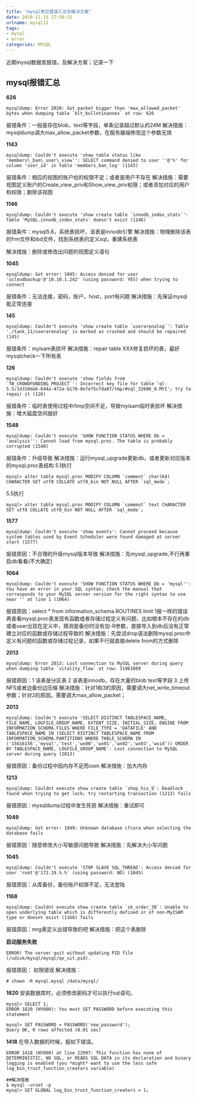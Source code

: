 ```yaml
---
title: "mysql常见错误汇总及解决方案"
date: 2018-11-15 17:59:32
urlname: mysql11
tags: 
- mysql
- error
categories: MYSQL
---
```


近期mysql数据库报错，及解决方案；记录一下

## mysql报错汇总

**626**

```
mysqldump: Error 2020: Got packet bigger than 'max_allowed_packet' bytes when dumping table `blt_bulletinannex` at row: 626
```

报错条件：一般是存在blob，text等字段，单条记录超过默认的24M
解决措施：mysqldump调大max_allow_packet参数，在服务器端修改这个参数无效

**1143**

```
mysqldump: Couldn't execute 'show table status like 'members\_ban\_user\_view'': SELECT command denied to user ''@'%' for column 'user_id' in table 'members_ban_log' (1143)
```

报错条件：相应的视图的账户给的权限不足；或者是用户不存在
解决措施：需要视图定义账户的Create_view_priv和Show_view_priv权限；或者添加对应的用户和权限；删除该视图

**1146**

```
mysqldump: Couldn't execute 'show create table `innodb_index_stats`': Table 'MySQL.innodb_index_stats' doesn't exist (1146)
```

报错条件：mysql5.6，系统表损坏，该表是innodb引擎
解决措施：物理删除该表的frm文件和ibd文件，找到系统表的定义sql，重建系统表

解决措施：删除或修改出问题的视图定义语句

**1045**

```
mysqldump: Got error: 1045: Access denied for user 'ucloudbackup'@'10.10.1.242' (using password: YES) when trying to connect
```

报错条件：无法连接，密码，账户，host，port有问题
解决措施：先保证mysql能正常连接

**145**

```
mysqldump: Couldn't execute 'show create table `userarenalog`': Table './tank_11/userarenalog' is marked as crashed and should be repaired (145)
```

报错条件：myisam表损坏
解决措施：repair table XXX修复损坏的表，最好mysqlcheck一下所有表

**126**

```
mysqldump: Couldn't execute 'show fields from `TB_CROWDFUNDING_PROJECT`': Incorrect key file for table 'ql-5.5/14310da6-644a-472a-b170-0e7e75cfda87/tmp/#sql_32606_0.MYI'; try to repair it (126)
```

报错条件：临时表使用过程中/tmp空间不足，导致myisam临时表损坏
解决措施：增大磁盘空间就好

**1548**

```
mysqldump: Couldn't execute 'SHOW FUNCTION STATUS WHERE Db = 'analysis'': Cannot load from mysql.proc. The table is probably corrupted (1548)
```

报错条件：升级导致
解决措施：运行mysql_upgrade更新db，或者更新对应版本的mysql.proc表结构
5.1执行

```
mysql> alter table mysql.proc MODIFY COLUMN `comment` char(64) CHARACTER SET utf8 COLLATE utf8_bin NOT NULL AFTER `sql_mode`;
```

5.5执行

```
mysql> alter table mysql.proc MODIFY COLUMN `comment` text CHARACTER SET utf8 COLLATE utf8_bin NOT NULL AFTER `sql_mode`;
```

**1577**

```
mysqldump: Couldn't execute 'show events': Cannot proceed because system tables used by Event Scheduler were found damaged at server start (1577)
```

报错原因：不合理的升级mysql版本导致
解决措施：先mysql_upgrade,不行再重启db看看(不大确定)

**1064**

```
mysqldump: Couldn't execute 'SHOW FUNCTION STATUS WHERE Db = 'mysql'': You have an error in your SQL syntax; check the manual that corresponds to your MySQL server version for the right syntax to use near '' at line 1 (1064)
```

报错原因：select * from information_schema.ROUTINES limit 1报一样的错误
再查看mysql.proc表发现有函数或者存储过程定义有问题，比如根本不存在的db或者user出现在定义中，猜测是备份时没有加-R参数，直接导入到db后没有正常建立对应的函数或存储过程导致的
解决措施：先尝试drop语法删除mysql.proc中定义有问题的函数或存储过程记录，如果不行就直接delete from的方式删除

**2013**

```
mysqldump: Error 2013: Lost connection to MySQL server during query when dumping table `vitality_flow` at row: 31961089
```

报错原因：1 该表是分区表 2 该表是innodb，存在大量的blob text等字段 3 上传NFS或者边备份边压缩
解决措施：针对1和3的原因，需要调大net_write_timeout参数；针对2的原因，需要调大max_allow_packet；

**2013**

```
mysqldump: Couldn't execute 'SELECT DISTINCT TABLESPACE_NAME, FILE_NAME, LOGFILE_GROUP_NAME, EXTENT_SIZE, INITIAL_SIZE, ENGINE FROM INFORMATION_SCHEMA.FILES WHERE FILE_TYPE = 'DATAFILE' AND TABLESPACE_NAME IN (SELECT DISTINCT TABLESPACE_NAME FROM INFORMATION_SCHEMA.PARTITIONS WHERE TABLE_SCHEMA IN ('15616156','mysql','test','wx00','wx01','wx02','wx03','wxid')) ORDER BY TABLESPACE_NAME, LOGFILE_GROUP_NAME': Lost connection to MySQL server during query (2013)
```

报错原因：备份过程中因内存不足而oom
解决措施：加大内存

**1213**

```
mysqldump: Couldnt execute show create table `shop_his_9`: Deadlock found when trying to get lock; try restarting transaction (1213) fails
```

报错原因：mysqldump过程中发生死锁
解决措施：重试即可

**1049**

```
mysqldump: Got error: 1049: Unknown database cfcara when selecting the database fails
```

报错原因：随意修改大小写敏感问题导致
解决措施：先解决大小写问题

**1045**

```
mysqldump: Couldn't execute 'STOP SLAVE SQL_THREAD': Access denied for user 'root'@'172.19.%.%' (using password: NO) (1045)
```

报错原因：从库备份，备份账户权限不足，无法登陆

**1168**

```
mysqldump: Couldnt execute show create table `sk_order_38`: Unable to open underlying table which is differently defined or of non-MyISAM type or doesnt exist (1168) fails
```

报错原因：mrg表定义出错导致的吧
解决措施：把这个表删除

**启动服务失败**

```
ERROR! The server quit without updating PID file (/udisk/mysql/mysql/qx_sit.pid).
```

报错原因： 权限错误
解决措施： 

```
# chown -R mysql.mysql /data/mysql/
```
**1820**
安装数据库时，必须修改密码才可以执行sql语句。

```
mysql> SELECT 1;
ERROR 1820 (HY000): You must SET PASSWORD before executing this statement

mysql> SET PASSWORD = PASSWORD('new_password');
Query OK, 0 rows affected (0.01 sec)
```
**1418**
在导入数据的时候，报如下错误。

```
ERROR 1418 (HY000) at line 22997: This function has none of DETERMINISTIC, NO SQL, or READS SQL DATA in its declaration and binary logging is enabled (you *might* want to use the less safe log_bin_trust_function_creators variable)

##解决措施
$ mysql -uroot -p
mysql> SET GLOBAL log_bin_trust_function_creators = 1;
```
